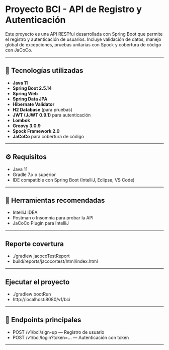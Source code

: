 # Proyecto BCI - API de Registro y Autenticación

Este proyecto es una API RESTful desarrollada con Spring Boot que permite el registro y autenticación de usuarios. Incluye validación de datos, manejo global de excepciones, pruebas unitarias con Spock y cobertura de código con JaCoCo.

---

## 🚀 Tecnologías utilizadas

- **Java 11**
- **Spring Boot 2.5.14**
- **Spring Web**
- **Spring Data JPA**
- **Hibernate Validator**
- **H2 Database** (para pruebas)
- **JWT (JJWT 0.9.1)** para autenticación
- **Lombok**
- **Groovy 3.0.9**
- **Spock Framework 2.0**
- **JaCoCo** para cobertura de código

---

## ⚙️ Requisitos

- Java 11
- Gradle 7.x o superior
- IDE compatible con Spring Boot (IntelliJ, Eclipse, VS Code)

---

## 🧰 Herramientas recomendadas

- IntelliJ IDEA
- Postman o Insomnia para probar la API
- JaCoCo Plugin para IntelliJ

---

## Reporte covertura

- ./gradlew jacocoTestReport
- build/reports/jacoco/test/html/index.html

---

## Ejecutar el proyecto

- ./gradlew bootRun
- http://localhost:8080/v1/bci

---

## 🧩 Endpoints principales

- POST /v1/bci/sign-up — Registro de usuario
- POST /v1/bci/login?token=... — Autenticación con token

---
